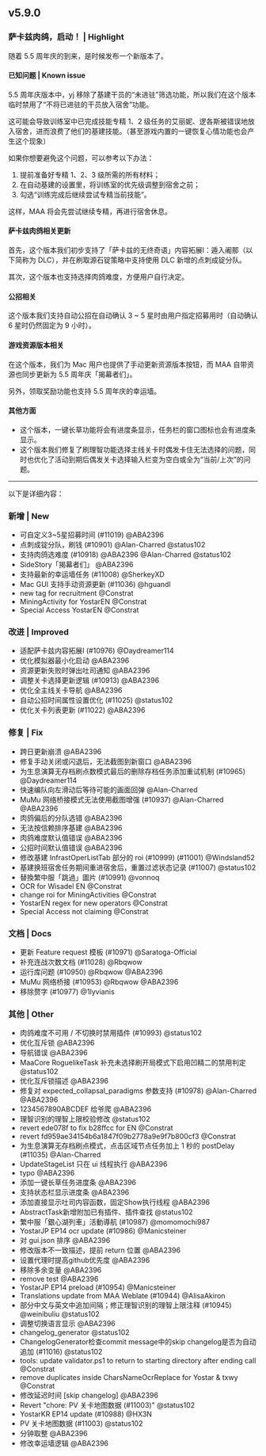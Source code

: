 ## v5.9.0

### 萨卡兹肉鸽，启动！ | Highlight

随着 5.5 周年庆的到来，是时候发布一个新版本了。

#### 已知问题 | Known issue

5.5 周年庆版本中，yj 移除了基建干员的“未进驻”筛选功能，所以我们在这个版本临时禁用了“不将已进驻的干员放入宿舍”功能。

这可能会导致训练室中已完成技能专精 1、2 级任务的艾丽妮、逻各斯被错误地放入宿舍，进而浪费了他们的基建技能。（甚至游戏内置的一键恢复心情功能也会产生这个现象）

如果你想要避免这个问题，可以参考以下办法：

1. 提前准备好专精 1、2、3 级所需的所有材料；
2. 在自动基建的设置里，将训练室的优先级调整到宿舍之前；
3. 勾选“训练完成后继续尝试专精当前技能”。

这样，MAA 将会先尝试继续专精，再进行宿舍休息。

#### 萨卡兹肉鸽相关更新

首先，这个版本我们初步支持了「萨卡兹的无终奇语」内容拓展Ⅰ：遁入阇那（以下简称为 DLC），并在刷取源石锭策略中支持使用 DLC 新增的点刺成锭分队。

其次，这个版本也支持选择肉鸽难度，方便用户自行决定。

#### 公招相关

这个版本我们支持自动公招在自动确认 3 ~ 5 星时由用户指定招募用时（自动确认 6 星时仍然固定为 9 小时）。

#### 游戏资源版本相关

在这个版本，我们为 Mac 用户也提供了手动更新资源版本按钮，而 MAA 自带资源也同步更新为 5.5 周年庆「揭幕者们」。

另外，领取奖励功能也支持 5.5 周年庆的幸运墙。

#### 其他方面

* 这个版本，一键长草功能将会有进度条显示，任务栏的窗口图标也会有进度条显示。
* 这个版本我们修复了刷理智功能选择主线关卡时偶发卡住无法选择的问题，同时也优化了活动到期后偶发关卡选择输入栏变为空白或全为“当前/上次”的问题。

----

以下是详细内容：

### 新增 | New

* 可自定义3~5星招募时间 (#11019) @ABA2396
* 点刺成锭分队，刷钱 (#10901) @Alan-Charred @status102
* 支持肉鸽选难度 (#10918) @ABA2396 @Alan-Charred @status102
* SideStory「揭幕者们」 @ABA2396
* 支持最新的幸运墙任务 (#11008) @SherkeyXD
* Mac GUI 支持手动资源更新 (#11036) @hguandl
* new tag for recruitment @Constrat
* MiningActivity for YostarEN @Constrat
* Special Access YostarEN @Constrat

### 改进 | Improved

* 适配萨卡兹内容拓展Ⅰ (#10976) @Daydreamer114
* 优化模拟器最小化启动 @ABA2396
* 资源更新失败时弹出吐司通知 @ABA2396
* 调整关卡选择更新逻辑 (#10913) @ABA2396
* 优化全主线关卡导航 @ABA2396
* 自动公招时间属性设置优化 (#11025) @status102
* 优化关卡列表更新 (#11022) @ABA2396

### 修复 | Fix

* 跨日更新崩溃 @ABA2396
* 修复手动关闭或闪退后，无法截图到新窗口 @ABA2396
* 为生息演算无存档刷点数模式最后的删除存档任务添加重试机制 (#10965) @Daydreamer114
* 快速编队向左滑动后等待可能的画面回弹 @Alan-Charred
* MuMu 网络桥接模式无法使用截图增强 (#10937) @Alan-Charred @ABA2396
* 肉鸽偏后的分队选错 @ABA2396
* 无法按信赖排序基建 @ABA2396
* 肉鸽难度默认值错误 @ABA2396
* 公招时间默认值错误 @ABA2396
* 修改基建 InfrastOperListTab 部分的 roi (#10999) (#11001) @Windsland52
* 基建换班宿舍任务期间重进宿舍后，重置过滤状态记录 (#11007) @status102
* 替換繁中服「跳過」圖片 (#10991) @vonnoq
* OCR for Wisadel EN @Constrat
* change roi for MiningActivities @Constrat
* YostarEN regex for new operators @Constrat
* Special Access not claiming @Constrat

### 文档 | Docs

* 更新 Feature request 模板 (#10971) @Saratoga-Official
* 补充连战次数文档 (#11028) @Rbqwow
* 运行库问题 (#10950) @Rbqwow @ABA2396
* MuMu 网络桥接 (#10953) @Rbqwow @ABA2396
* 移除赘字 (#10977) @1lyvianis

### 其他 | Other

* 肉鸽难度不可用 / 不切换时禁用插件 (#10993) @status102
* 优化互斥锁 @ABA2396
* 导航错误 @ABA2396
* MaaCore RoguelikeTask 补充未选择刷开局模式下启用凹精二的禁用判定 @status102
* 优化互斥锁描述 @ABA2396
* 修复对 expected_collapsal_paradigms 参数支持 (#10978) @Alan-Charred @ABA2396
* 1234567890ABCDEF 给爷爬 @ABA2396
* 理智识别的理智上限校验修改 @status102
* revert ede078f to fix b28ffcc for EN @Constrat
* revert fd959ae34154b6a1847f09b2778a9e9f7b800cf3 @Constrat
* 为生息演算无存档刷点模式，点击区域节点任务加上 1 秒的 postDelay (#11035) @Alan-Charred
* UpdateStageList 只在 ui 线程执行 @ABA2396
* typo @ABA2396
* 添加一键长草任务进度条 @ABA2396
* 支持状态栏显示进度条 @ABA2396
* 添加直接显示吐司内容函数，固定Show执行线程 @ABA2396
* AbstractTask新增附加已有插件、插件查找 @status102
* 繁中服「銀心湖列車」活動導航 (#10987) @momomochi987
* YostarJP EP14 ocr update (#10986) @Manicsteiner
* 对 gui.json 排序 @ABA2396
* 修改版本不一致描述，提前 return 位置 @ABA2396
* 设置代理时提高github优先度 @ABA2396
* 移除多余变量 @ABA2396
* remove test @ABA2396
* YostarJP EP14 preload (#10954) @Manicsteiner
* Translations update from MAA Weblate (#10944) @AlisaAkiron
* 部分中文与英文中追加间隔；修正理智识别的理智上限注释 (#10945) @weinibuliu @status102
* 调整切换语言显示 @ABA2396
* changelog_generator @status102
* ChangelogGenerator检查commit message中的skip changelog是否为自动追加 (#11016) @status102
* tools: update validator.ps1 to return to starting directory after ending call @Constrat
* remove duplicates inside CharsNameOcrReplace for Yostar & txwy @Constrat
* 修改延迟时间 [skip changelog] @ABA2396
* Revert "chore: PV 关卡地图数据 (#11003)" @status102
* YostarKR EP14 update (#10988) @HX3N
* PV 关卡地图数据 (#11003) @status102
* 分钟取整 @ABA2396
* 修改幸运墙逻辑 @ABA2396
